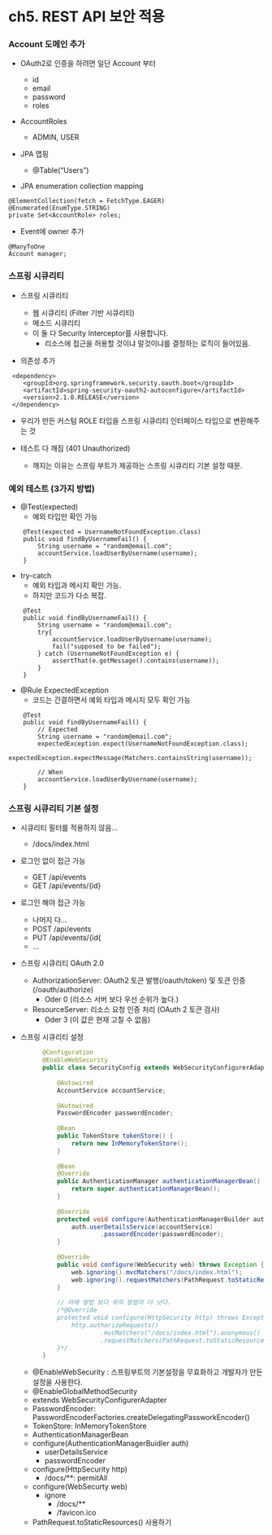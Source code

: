 ch5. REST API 보안 적용
=====================

### Account 도메인 추가
- OAuth2로 인증을 하려면 일단 Account 부터
  - id
  - email
  - password
  - roles

- AccountRoles
  - ADMIN, USER

- JPA 맵핑
  - @Table(“Users”)

- JPA enumeration collection mapping
```
@ElementCollection(fetch = FetchType.EAGER)
@Enumerated(EnumType.STRING)
private Set<AccountRole> roles;
```

- Event에 owner 추가
```
@ManyToOne
Account manager;
```

### 스프링 시큐리티
- 스프링 시큐리티
  - 웹 시큐리티 (Filter 기반 시큐리티)
  - 메소드 시큐리티 
  - 이 둘 다 Security Interceptor를 사용합니다.
     - 리소스에 접근을 허용할 것이냐 말것이냐를 결정하는 로직이 들어있음.

- 의존성 추가
```
 <dependency>
    <groupId>org.springframework.security.oauth.boot</groupId>
    <artifactId>spring-security-oauth2-autoconfigure</artifactId>
    <version>2.1.0.RELEASE</version>
 </dependency>
```

- 우리가 만든 커스텀 ROLE 타입을 스프링 시큐리티 인터페이스 타입으로 변환해주는 것 

- 테스트 다 깨짐 (401 Unauthorized)
  - 깨지는 이유는 스프링 부트가 제공하는 스프링 시큐리티 기본 설정 때문.

### 예외 테스트 (3가지 방법)
- @Test(expected)
  - 예외 타입만 확인 가능
```
    @Test(expected = UsernameNotFoundException.class)
    public void findByUsernameFail() {
        String username = "random@email.com";
        accountService.loadUserByUsername(username);
    }
```


- try-catch
  - 예외 타입과 메시지 확인 가능.
  - 하지만 코드가 다소 복잡.
```
    @Test
    public void findByUsernameFail() {
        String username = "random@email.com";
        try{
            accountService.loadUserByUsername(username);
            fail("supposed to be failed");
        } catch (UsernameNotFoundException e) {
            assertThat(e.getMessage().contains(username));
        }
    }
```

- @Rule ExpectedException
  - 코드는 간결하면서 예외 타입과 메시지 모두 확인 가능
```
    @Test
    public void findByUsernameFail() {
        // Expected
        String username = "random@email.com";
        expectedException.expect(UsernameNotFoundException.class);
        expectedException.expectMessage(Matchers.containsString(username));

        // When
        accountService.loadUserByUsername(username);
    }
```


### 스프링 시큐리티 기본 설정
- 시큐리티 필터를 적용하지 않음...
  - /docs/index.html

- 로그인 없이 접근 가능
  - GET /api/events
  - GET /api/events/{id}

- 로그인 해야 접근 가능
  - 나머지 다...
  - POST /api/events
  - PUT /api/events/{id{
  - ...

- 스프링 시큐리티 OAuth 2.0
  - AuthorizationServer: OAuth2 토큰 발행(/oauth/token) 및 토큰 인증(/oauth/authorize)
     - Oder 0 (리소스 서버 보다 우선 순위가 높다.)
  - ResourceServer: 리소스 요청 인증 처리 (OAuth 2 토큰 검사)
     - Oder 3 (이 값은 현재 고칠 수 없음)

- 스프링 시큐리티 설정
  ```java
        @Configuration
        @EnableWebSecurity
        public class SecurityConfig extends WebSecurityConfigurerAdapter {
        
            @Autowired
            AccountService accountService;
        
            @Autowired
            PasswordEncoder passwordEncoder;
        
            @Bean
            public TokenStore tokenStore() {
                return new InMemoryTokenStore();
            }
        
            @Bean
            @Override
            public AuthenticationManager authenticationManagerBean() throws Exception {
                return super.authenticationManagerBean();
            }
        
            @Override
            protected void configure(AuthenticationManagerBuilder auth) throws Exception {
                auth.userDetailsService(accountService)
                        .passwordEncoder(passwordEncoder);
            }
        
            @Override
            public void configure(WebSecurity web) throws Exception {
                web.ignoring().mvcMatchers("/docs/index.html");
                web.ignoring().requestMatchers(PathRequest.toStaticResources().atCommonLocations());
            }
        
            // 아래 방법 보다 위의 방법이 더 낫다.
            /*@Override
            protected void configure(HttpSecurity http) throws Exception {
                http.authorizeRequests()
                        .mvcMatchers("/docs/index.html").anonymous()
                        .requestMatchers(PathRequest.toStaticResources().atCommonLocations()).anonymous();
            }*/
        }
    ```
  - @EnableWebSecurity : 스프링부트의 기본설정을 무효화하고 개발자가 만든 설정을 사용한다.
  - @EnableGlobalMethodSecurity
  - extends WebSecurityConfigurerAdapter
  - PasswordEncoder: PasswordEncoderFactories.createDelegatingPassworkEncoder()
  - TokenStore: InMemoryTokenStore
  - AuthenticationManagerBean
  - configure(AuthenticationManagerBuidler auth)
    - userDetailsService
    - passwordEncoder
  - configure(HttpSecurity http)
    - /docs/**: permitAll
  - configure(WebSecurty web)
    - ignore
        - /docs/**
        - /favicon.ico
  - PathRequest.toStaticResources() 사용하기

